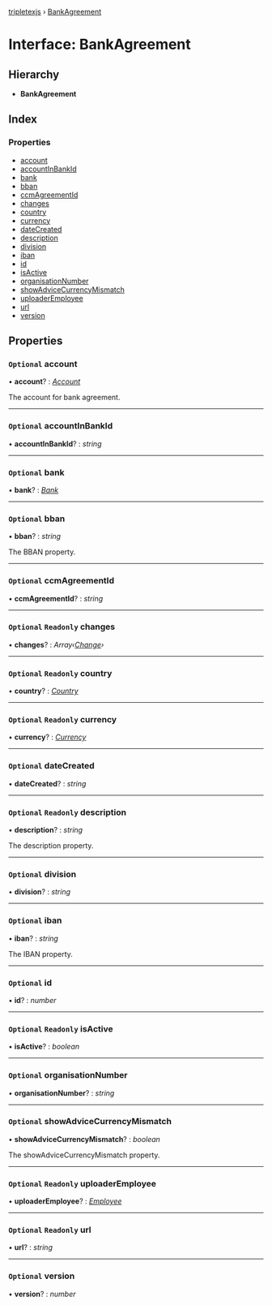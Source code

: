 [tripletexjs](../README.md) › [BankAgreement](bankagreement.md)

# Interface: BankAgreement

## Hierarchy

* **BankAgreement**

## Index

### Properties

* [account](bankagreement.md#optional-account)
* [accountInBankId](bankagreement.md#optional-accountinbankid)
* [bank](bankagreement.md#optional-bank)
* [bban](bankagreement.md#optional-bban)
* [ccmAgreementId](bankagreement.md#optional-ccmagreementid)
* [changes](bankagreement.md#optional-readonly-changes)
* [country](bankagreement.md#optional-readonly-country)
* [currency](bankagreement.md#optional-readonly-currency)
* [dateCreated](bankagreement.md#optional-datecreated)
* [description](bankagreement.md#optional-readonly-description)
* [division](bankagreement.md#optional-division)
* [iban](bankagreement.md#optional-iban)
* [id](bankagreement.md#optional-id)
* [isActive](bankagreement.md#optional-readonly-isactive)
* [organisationNumber](bankagreement.md#optional-organisationnumber)
* [showAdviceCurrencyMismatch](bankagreement.md#optional-showadvicecurrencymismatch)
* [uploaderEmployee](bankagreement.md#optional-readonly-uploaderemployee)
* [url](bankagreement.md#optional-readonly-url)
* [version](bankagreement.md#optional-version)

## Properties

### `Optional` account

• **account**? : *[Account](../modules/account.md)*

The account for bank agreement.

___

### `Optional` accountInBankId

• **accountInBankId**? : *string*

___

### `Optional` bank

• **bank**? : *[Bank](bank.md)*

___

### `Optional` bban

• **bban**? : *string*

The BBAN property.

___

### `Optional` ccmAgreementId

• **ccmAgreementId**? : *string*

___

### `Optional` `Readonly` changes

• **changes**? : *Array‹[Change](../modules/change.md)›*

___

### `Optional` `Readonly` country

• **country**? : *[Country](country.md)*

___

### `Optional` `Readonly` currency

• **currency**? : *[Currency](currency.md)*

___

### `Optional` dateCreated

• **dateCreated**? : *string*

___

### `Optional` `Readonly` description

• **description**? : *string*

The description property.

___

### `Optional` division

• **division**? : *string*

___

### `Optional` iban

• **iban**? : *string*

The IBAN property.

___

### `Optional` id

• **id**? : *number*

___

### `Optional` `Readonly` isActive

• **isActive**? : *boolean*

___

### `Optional` organisationNumber

• **organisationNumber**? : *string*

___

### `Optional` showAdviceCurrencyMismatch

• **showAdviceCurrencyMismatch**? : *boolean*

The showAdviceCurrencyMismatch property.

___

### `Optional` `Readonly` uploaderEmployee

• **uploaderEmployee**? : *[Employee](../modules/employee.md)*

___

### `Optional` `Readonly` url

• **url**? : *string*

___

### `Optional` version

• **version**? : *number*
